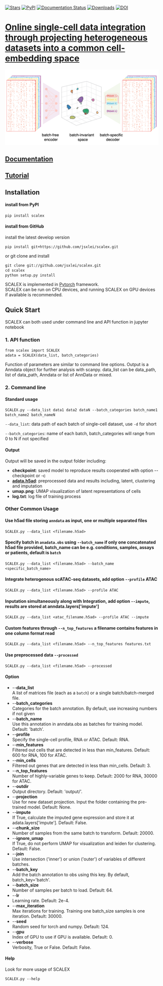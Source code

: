 [![Stars](https://img.shields.io/github/stars/jsxlei/scalex?logo=GitHub&color=yellow)](https://github.com/jsxlei/scalex/stargazers)
[![PyPI](https://img.shields.io/pypi/v/scalex.svg)](https://pypi.org/project/scalex)
[![Documentation Status](https://readthedocs.org/projects/scalex/badge/?version=latest)](https://scalex.readthedocs.io/en/latest/?badge=stable)
[![Downloads](https://pepy.tech/badge/scalex)](https://pepy.tech/project/scalex)
[![DOI](https://zenodo.org/badge/345941713.svg)](https://zenodo.org/badge/latestdoi/345941713)
# [Online single-cell data integration through projecting heterogeneous datasets into a common cell-embedding space](https://www.biorxiv.org/content/10.1101/2021.04.06.438536v2)

![](docs/source/_static/img/scalex.jpg)


## [Documentation](https://scalex.readthedocs.io/en/latest/index.html) 
## [Tutorial](https://scalex.readthedocs.io/en/latest/tutorial/index.html) 
## Installation  	
#### install from PyPI

    pip install scalex
    
#### install from GitHub
install the latest develop version

    pip install git+https://github.com/jsxlei/scalex.git

or git clone and install

    git clone git://github.com/jsxlei/scalex.git
    cd scalex
    python setup.py install
    
SCALEX is implemented in [Pytorch](https://pytorch.org/) framework.  
SCALEX can be run on CPU devices, and running SCALEX on GPU devices if available is recommended.   

## Quick Start

SCALEX can both used under command line and API function in jupyter notebook


### 1. API function

    from scalex import SCALEX
    adata = SCALEX(data_list, batch_categories)
    
Function of parameters are similar to command line options.
Output is a Anndata object for further analysis with scanpy.
data_list can be data_path, list of data_path, Anndata or list of AnnData or mixed.

### 2. Command line
#### Standard usage


    SCALEX.py --data_list data1 data2 dataN --batch_categories batch_name1 batch_name2 batch_nameN 
    
    
`--data_list`: data path of each batch of single-cell dataset, use `-d` for short

`--batch_categories`: name of each batch, batch_categories will range from 0 to N if not specified

    
#### Output
Output will be saved in the output folder including:
* **checkpoint**:  saved model to reproduce results cooperated with option --checkpoint or -c
* **[adata.h5ad](https://anndata.readthedocs.io/en/stable/anndata.AnnData.html#anndata.AnnData)**:  preprocessed data and results including, latent, clustering and imputation
* **umap.png**:  UMAP visualization of latent representations of cells 
* **log.txt**:  log file of training process

### Other Common Usage
#### Use h5ad file storing `anndata` as input, one or multiple separated files

    SCALEX.py --data_list <filename.h5ad>

#### Specify batch in `anadata.obs` using `--batch_name` if only one concatenated h5ad file provided, batch_name can be e.g. conditions, samples, assays or patients, default is `batch`

    SCALEX.py --data_list <filename.h5ad> --batch_name <specific_batch_name>
    
    
#### Integrate heterogenous scATAC-seq datasets, add option `--profile` ATAC
        
    SCALEX.py --data_list <filename.h5ad> --profile ATAC
    
#### Inputation simultaneously along with Integration, add option `--impute`, results are stored at anndata.layers['impute']

    SCALEX.py --data_list <atac_filename.h5ad> --profile ATAC --impute
    
    
#### Custom features through `--n_top_features` a filename contains features in one column format read

    SCALEX.py --data_list <filename.h5ad> --n_top_features features.txt
    
    
#### Use preprocessed data `--processed`

    SCALEX.py --data_list <filename.h5ad> --processed

#### Option

* --**data_list**  
        A list of matrices file (each as a `batch`) or a single batch/batch-merged file.
* --**batch_categories**  
        Categories for the batch annotation. By default, use increasing numbers if not given
* --**batch_name**  
        Use this annotation in anndata.obs as batches for training model. Default: 'batch'.
* --**profile**  
        Specify the single-cell profile, RNA or ATAC. Default: RNA.
* --**min_features**  
        Filtered out cells that are detected in less than min_features. Default: 600 for RNA, 100 for ATAC.
* --**min_cells**  
        Filtered out genes that are detected in less than min_cells. Default: 3.
* --**n_top_features**  
        Number of highly-variable genes to keep. Default: 2000 for RNA, 30000 for ATAC.
* --**outdir**  
        Output directory. Default: 'output/'.
* --**projection**  
        Use for new dataset projection. Input the folder containing the pre-trained model. Default: None. 
* --**impute**  
        If True, calculate the imputed gene expression and store it at adata.layers['impute']. Default: False.
* --**chunk_size**  
        Number of samples from the same batch to transform. Default: 20000.
* --**ignore_umap**  
        If True, do not perform UMAP for visualization and leiden for clustering. Default: False.
* --**join**  
        Use intersection ('inner') or union ('outer') of variables of different batches. 
* --**batch_key**  
        Add the batch annotation to obs using this key. By default, batch_key='batch'.
* --**batch_size**  
        Number of samples per batch to load. Default: 64.
* --**lr**  
        Learning rate. Default: 2e-4.
* --**max_iteration**  
        Max iterations for training. Training one batch_size samples is one iteration. Default: 30000.
* --**seed**  
        Random seed for torch and numpy. Default: 124.
* --**gpu**  
        Index of GPU to use if GPU is available. Default: 0.
* --**verbose**  
        Verbosity, True or False. Default: False.
    

	
    
#### Help
Look for more usage of SCALEX

	SCALEX.py --help 
    
    

    
    


